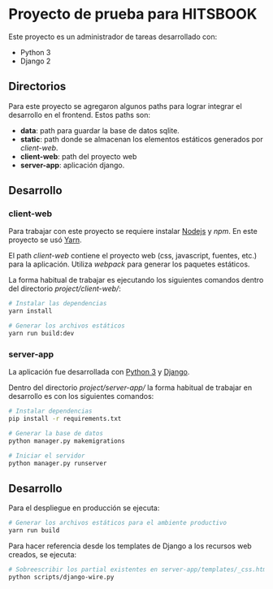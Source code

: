 # Proyecto de prueba para HITSBOOK
Este proyecto es un administrador de tareas desarrollado con:
* Python 3
* Django 2

## Directorios
Para este proyecto se agregaron algunos paths para lograr integrar el desarrollo en el frontend. Estos paths son:

* **data**: path para guardar la base de datos sqlite.
* **static**: path donde se almacenan los elementos estáticos generados por *client-web*.
* **client-web**: path del proyecto web
* **server-app**: aplicación django.

## Desarrollo

### client-web

Para trabajar con este proyecto se requiere instalar [Nodejs](https://nodejs.org/) y *npm*. En este proyecto se usó [Yarn](https://yarnpkg.com/).

El path *client-web* contiene el proyecto web (css, javascript, fuentes, etc.) para la aplicación. Utiliza *webpack* para generar los paquetes estáticos.

La forma habitual de trabajar es ejecutando los siguientes comandos dentro del directorio *project/client-web/*:
```bash
# Instalar las dependencias
yarn install

# Generar los archivos estáticos
yarn run build:dev
```

### server-app

La aplicación fue desarrollada con [Python 3](https://www.python.org/) y [Django](https://www.djangoproject.com/).

Dentro del directorio *project/server-app/* la forma habitual de trabajar en desarrollo es con los siguientes comandos:
```bash
# Instalar dependencias
pip install -r requirements.txt

# Generar la base de datos
python manager.py makemigrations

# Iniciar el servidor
python manager.py runserver
```

## Desarrollo

Para el despliegue en producción se ejecuta:
```bash
# Generar los archivos estáticos para el ambiente productivo
yarn run build
```

Para hacer referencia desde los templates de Django a los recursos web creados, se ejecuta:
```bash
# Sobreescribir los partial existentes en server-app/templates/_css.html y server-app/templates/_js.html
python scripts/django-wire.py
```
